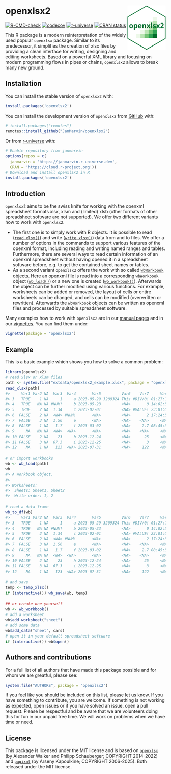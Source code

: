 
<!-- README.md is generated from README.Rmd. Please edit that file -->

# openxlsx2 <img src="man/figures/logo.png" align="right" height="139" />

<!-- badges: start -->

[![R-CMD-check](https://github.com/JanMarvin/openxlsx2/actions/workflows/check-standard.yaml/badge.svg)](https://github.com/JanMarvin/openxlsx2/actions/workflows/check-standard.yaml)
[![codecov](https://codecov.io/gh/JanMarvin/openxlsx2/branch/main/graph/badge.svg?token=HEZ7rXcZNq)](https://app.codecov.io/gh/JanMarvin/openxlsx2)
[![r-universe](https://janmarvin.r-universe.dev/badges/openxlsx2)](https://janmarvin.r-universe.dev/openxlsx2)
[![CRAN
status](https://www.r-pkg.org/badges/version/openxlsx2)](https://cran.r-project.org/package=openxlsx2)
<!-- badges: end -->

This R package is a modern reinterpretation of the widely used popular
`openxlsx` package. Similar to its predecessor, it simplifies the
creation of xlsx files by providing a clean interface for writing,
designing and editing worksheets. Based on a powerful XML library and
focusing on modern programming flows in pipes or chains, `openxlsx2`
allows to break many new ground.

## Installation

You can install the stable version of `openxlsx2` with:

``` r
install.packages('openxlsx2')
```

You can install the development version of `openxlsx2` from
[GitHub](https://github.com/) with:

``` r
# install.packages("remotes")
remotes::install_github("JanMarvin/openxlsx2")
```

Or from [r-universe](https://janmarvin.r-universe.dev/openxlsx2) with:

``` r
# Enable repository from janmarvin
options(repos = c(
  janmarvin = 'https://janmarvin.r-universe.dev',
  CRAN = 'https://cloud.r-project.org'))
# Download and install openxlsx2 in R
install.packages('openxlsx2')
```

## Introduction

`openxlsx2` aims to be the swiss knife for working with the openxml
spreadsheet formats xlsx, xlsm and (limited) xlsb (other formats of
other spreadsheet software are not supported). We offer two different
variants how to work with `openxlsx2`.

- The first one is to simply work with R objects. It is possible to read
  ([`read_xlsx()`](https://janmarvin.github.io/openxlsx2/reference/wb_to_df.html))
  and write
  ([`write_xlsx()`](https://janmarvin.github.io/openxlsx2/reference/write_xlsx.html))
  data from and to files. We offer a number of options in the commands
  to support various features of the openxml format, including reading
  and writing named ranges and tables. Furthermore, there are several
  ways to read certain information of an openxml spreadsheet without
  having opened it in a spreadsheet software before, e.g. to get the
  contained sheet names or tables.
- As a second variant `openxlsx2` offers the work with so called
  [`wbWorkbook`](https://janmarvin.github.io/openxlsx2/reference/wbWorkbook.html)
  objects. Here an openxml file is read into a corresponding
  `wbWorkbook` object
  ([`wb_load()`](https://janmarvin.github.io/openxlsx2/reference/wb_load.html))
  or a new one is created
  ([`wb_workbook()`](https://janmarvin.github.io/openxlsx2/reference/wb_workbook.html)).
  Afterwards the object can be further modified using various functions.
  For example, worksheets can be added or removed, the layout of cells
  or entire worksheets can be changed, and cells can be modified
  (overwritten or rewritten). Afterwards the `wbWorkbook` objects can be
  written as openxml files and processed by suitable spreadsheet
  software.

Many examples how to work with `openxlsx2` are in our [manual
pages](https://janmarvin.github.io/openxlsx2/reference/index.html) and
in our [vignettes](https://janmarvin.github.io/openxlsx2/articles/). You
can find them under:

``` r
vignette(package = "openxlsx2")
```

## Example

This is a basic example which shows you how to solve a common problem:

``` r
library(openxlsx2)
# read xlsx or xlsm files
path <- system.file("extdata/openxlsx2_example.xlsx", package = "openxlsx2")
read_xlsx(path)
#>     Var1 Var2 NA  Var3  Var4       Var5         Var6    Var7     Var8
#> 3   TRUE    1 NA     1     a 2023-05-29 3209324 This #DIV/0! 01:27:15
#> 4   TRUE   NA NA #NUM!     b 2023-05-23         <NA>       0 14:02:57
#> 5   TRUE    2 NA  1.34     c 2023-02-01         <NA> #VALUE! 23:01:02
#> 6  FALSE    2 NA  <NA> #NUM!       <NA>         <NA>       2 17:24:53
#> 7  FALSE    3 NA  1.56     e       <NA>         <NA>    <NA>     <NA>
#> 8  FALSE    1 NA   1.7     f 2023-03-02         <NA>     2.7 08:45:58
#> 9     NA   NA NA  <NA>  <NA>       <NA>         <NA>    <NA>     <NA>
#> 10 FALSE    2 NA    23     h 2023-12-24         <NA>      25     <NA>
#> 11 FALSE    3 NA  67.3     i 2023-12-25         <NA>       3     <NA>
#> 12    NA    1 NA   123  <NA> 2023-07-31         <NA>     122     <NA>

# or import workbooks
wb <- wb_load(path)
wb
#> A Workbook object.
#>  
#> Worksheets:
#>  Sheets: Sheet1, Sheet2 
#>  Write order: 1, 2

# read a data frame
wb_to_df(wb)
#>     Var1 Var2 NA  Var3  Var4       Var5         Var6    Var7     Var8
#> 3   TRUE    1 NA     1     a 2023-05-29 3209324 This #DIV/0! 01:27:15
#> 4   TRUE   NA NA #NUM!     b 2023-05-23         <NA>       0 14:02:57
#> 5   TRUE    2 NA  1.34     c 2023-02-01         <NA> #VALUE! 23:01:02
#> 6  FALSE    2 NA  <NA> #NUM!       <NA>         <NA>       2 17:24:53
#> 7  FALSE    3 NA  1.56     e       <NA>         <NA>    <NA>     <NA>
#> 8  FALSE    1 NA   1.7     f 2023-03-02         <NA>     2.7 08:45:58
#> 9     NA   NA NA  <NA>  <NA>       <NA>         <NA>    <NA>     <NA>
#> 10 FALSE    2 NA    23     h 2023-12-24         <NA>      25     <NA>
#> 11 FALSE    3 NA  67.3     i 2023-12-25         <NA>       3     <NA>
#> 12    NA    1 NA   123  <NA> 2023-07-31         <NA>     122     <NA>

# and save
temp <- temp_xlsx()
if (interactive()) wb_save(wb, temp)

## or create one yourself
wb <- wb_workbook()
# add a worksheet
wb$add_worksheet("sheet")
# add some data
wb$add_data("sheet", cars)
# open it in your default spreadsheet software
if (interactive()) wb$open()
```

## Authors and contributions

For a full list of all authors that have made this package possible and
for whom we are greatful, please see:

``` r
system.file("AUTHORS", package = "openxlsx2")
```

If you feel like you should be included on this list, please let us
know. If you have something to contribute, you are welcome. If something
is not working as expected, open issues or if you have solved an issue,
open a pull request. Please be respectful and be aware that we are
volunteers doing this for fun in our unpaid free time. We will work on
problems when we have time or need.

## License

This package is licensed under the MIT license and is based on
[`openxlsx`](https://github.com/ycphs/openxlsx) (by Alexander Walker and
Philipp Schauberger; COPYRIGHT 2014-2022) and
[`pugixml`](https://github.com/zeux/pugixml) (by Arseny Kapoulkine;
COPYRIGHT 2006-2025). Both released under the MIT license.

